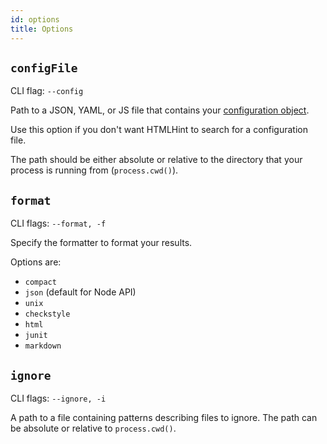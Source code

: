 ```yaml
---
id: options
title: Options
---
```


## `configFile`

CLI flag: `--config`

Path to a JSON, YAML, or JS file that contains your [configuration object](../configuration.md).

Use this option if you don't want HTMLHint to search for a configuration file.

The path should be either absolute or relative to the directory that your process is running from (`process.cwd()`).

## `format`

CLI flags: `--format, -f`

Specify the formatter to format your results.

Options are:

- `compact`
- `json` (default for Node API)
- `unix`
- `checkstyle`
- `html`
- `junit`
- `markdown`

## `ignore`

CLI flags: `--ignore, -i`

A path to a file containing patterns describing files to ignore. The path can be absolute or relative to `process.cwd()`.

